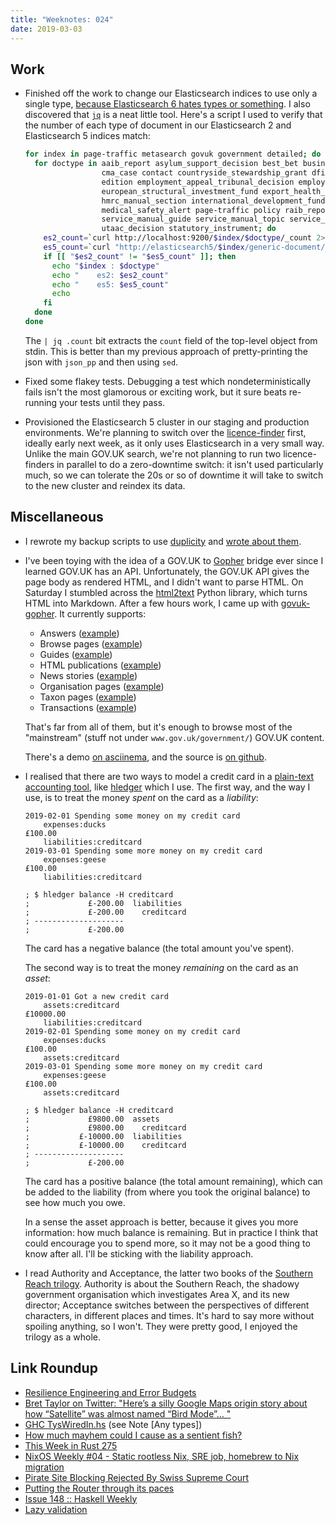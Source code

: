 ```yaml
---
title: "Weeknotes: 024"
date: 2019-03-03
---
```


## Work

- Finished off the work to change our Elasticsearch indices to use
  only a single type, [because Elasticsearch 6 hates types or
  something][].  I also discovered that [`jq`][] is a neat little
  tool.  Here's a script I used to verify that the number of each type
  of document in our Elasticsearch 2 and Elasticsearch 5 indices
  match:

  ```bash
  for index in page-traffic metasearch govuk government detailed; do
    for doctype in aaib_report asylum_support_decision best_bet business_finance_support_scheme \
                   cma_case contact countryside_stewardship_grant dfid_research_output drug_safety_update \
                   edition employment_appeal_tribunal_decision employment_tribunal_decision \
                   european_structural_investment_fund export_health_certificate hmrc_manual \
                   hmrc_manual_section international_development_fund maib_report manual manual_section \
                   medical_safety_alert page-traffic policy raib_report residential_property_tribunal_decision \
                   service_manual_guide service_manual_topic service_standard_report tax_tribunal_decision \
                   utaac_decision statutory_instrument; do
      es2_count=`curl http://localhost:9200/$index/$doctype/_count 2>/dev/null | jq .count`
      es5_count=`curl "http://elasticsearch5/$index/generic-document/_count?q=document_type:$doctype" 2>/dev/null | jq .count`
      if [[ "$es2_count" != "$es5_count" ]]; then
        echo "$index : $doctype"
        echo "    es2: $es2_count"
        echo "    es5: $es5_count"
        echo
      fi
    done
  done
  ```

  The `| jq .count` bit extracts the `count` field of the top-level
  object from stdin.  This is better than my previous approach of
  pretty-printing the json with `json_pp` and then using `sed`.

- Fixed some flakey tests.  Debugging a test which
  nondeterministically fails isn't the most glamorous or exciting
  work, but it sure beats re-running your tests until they pass.

- Provisioned the Elasticsearch 5 cluster in our staging and
  production environments.  We're planning to switch over the
  [licence-finder][] first, ideally early next week, as it only uses
  Elasticsearch in a very small way.  Unlike the main GOV.UK search,
  we're not planning to run two licence-finders in parallel to do a
  zero-downtime switch: it isn't used particularly much, so we can
  tolerate the 20s or so of downtime it will take to switch to the new
  cluster and reindex its data.

[because Elasticsearch 6 hates types or something]: https://www.elastic.co/guide/en/elasticsearch/reference/6.0/removal-of-types.html
[`jq`]: https://stedolan.github.io/jq/
[licence-finder]: http://www.gov.uk/licence-finder

## Miscellaneous

- I rewrote my backup scripts to use [duplicity][] and [wrote about
  them][].

- I've been toying with the idea of a GOV.UK to [Gopher][] bridge ever
  since I learned GOV.UK has an API.  Unfortunately, the GOV.UK API
  gives the page body as rendered HTML, and I didn't want to parse
  HTML.  On Saturday I stumbled across the [html2text][] Python
  library, which turns HTML into Markdown.  After a few hours work, I
  came up with [govuk-gopher][].  It currently supports:

  - Answers ([example](https://www.gov.uk/vehicle-tax-refund))
  - Browse pages ([example](https://www.gov.uk/browse/driving/disability-health-condition))
  - Guides ([example](https://www.gov.uk/sorn-statutory-off-road-notification))
  - HTML publications ([example](https://www.gov.uk/government/publications/civil-service-code/the-civil-service-code))
  - News stories ([example](https://www.gov.uk/government/news/charity-annual-return-2018))
  - Organisation pages ([example](https://www.gov.uk/government/organisations/ministry-of-defence))
  - Taxon pages ([example](https://www.gov.uk/life-circumstances))
  - Transactions ([example](https://www.gov.uk/vehicle-tax))

  That's far from all of them, but it's enough to browse most of the
  "mainstream" (stuff not under `www.gov.uk/government/`) GOV.UK
  content.

  There's a demo [on asciinema][], and the source is [on
  github][govuk-gopher].

- I realised that there are two ways to model a credit card in a
  [plain-text accounting tool][], like [hledger][] which I use.  The
  first way, and the way I use, is to treat the money *spent* on the
  card as a *liability*:

  ```
  2019-02-01 Spending some money on my credit card
      expenses:ducks                                                       £100.00
      liabilities:creditcard
  2019-03-01 Spending some more money on my credit card
      expenses:geese                                                       £100.00
      liabilities:creditcard

  ; $ hledger balance -H creditcard
  ;             £-200.00  liabilities
  ;             £-200.00    creditcard
  ; --------------------
  ;             £-200.00
  ```

  The card has a negative balance (the total amount you've spent).

  The second way is to treat the money *remaining* on the card as an
  *asset*:

  ```
  2019-01-01 Got a new credit card
      assets:creditcard                                                  £10000.00
      liabilities:creditcard
  2019-02-01 Spending some money on my credit card
      expenses:ducks                                                       £100.00
      assets:creditcard
  2019-03-01 Spending some more money on my credit card
      expenses:geese                                                       £100.00
      assets:creditcard

  ; $ hledger balance -H creditcard
  ;             £9800.00  assets
  ;             £9800.00    creditcard
  ;           £-10000.00  liabilities
  ;           £-10000.00    creditcard
  ; --------------------
  ;             £-200.00
  ```

  The card has a positive balance (the total amount remaining), which
  can be added to the liability (from where you took the original
  balance) to see how much you owe.

  In a sense the asset approach is better, because it gives you more
  information: how much balance is remaining.  But in practice I think
  that could encourage you to spend more, so it may not be a good
  thing to know after all.  I'll be sticking with the liability
  approach.

- I read Authority and Acceptance, the latter two books of the
  [Southern Reach trilogy][].  Authority is about the Southern Reach,
  the shadowy government organisation which investigates Area X, and
  its new director; Acceptance switches between the perspectives of
  different characters, in different places and times.  It's hard to
  say more without spoiling anything, so I won't.  They were pretty
  good, I enjoyed the trilogy as a whole.

[duplicity]: http://duplicity.nongnu.org/
[wrote about them]: backups.html
[Gopher]: https://en.wikipedia.org/wiki/Gopher_(protocol)
[html2text]: https://pypi.org/project/html2text/
[govuk-gopher]: https://github.com/barrucadu/govuk-gopher/
[on asciinema]: https://asciinema.org/a/231309
[plain-text accounting tool]: https://plaintextaccounting.org/
[hledger]: https://hledger.org/
[Southern Reach trilogy]: https://en.wikipedia.org/wiki/Southern_Reach_Trilogy

## Link Roundup

- [Resilience Engineering and Error Budgets](http://willgallego.com/2019/02/23/resilience-engineering-and-error-budgets/)
- [Bret Taylor on Twitter: "Here’s a silly Google Maps origin story about how “Satellite” was almost named “Bird Mode”… "](https://twitter.com/btaylor/status/1099370126678253569?s=11)
- [GHC TysWiredIn.hs](http://hackage.haskell.org/package/ghc-8.6.1/docs/src/TysWiredIn.html#doubleDataConName) (see Note [Any types])
- [How much mayhem could I cause as a sentient fish?](https://worldbuilding.stackexchange.com/questions/140058/how-much-mayhem-could-i-cause-as-a-sentient-fish)
- [This Week in Rust 275](https://this-week-in-rust.org/blog/2019/02/26/this-week-in-rust-275/)
- [NixOS Weekly #04 - Static rootless Nix, SRE job, homebrew to Nix migration](https://weekly.nixos.org/2019/04-static-rootless-nix-sre-job-homebrew-to-nix-migration.html)
- [Pirate Site Blocking Rejected By Swiss Supreme Court](https://torrentfreak.com/pirate-site-blocking-rejected-by-swiss-supreme-court/)
- [Putting the Router through its paces](https://gdstechnology.blog.gov.uk/2013/12/13/putting-the-router-through-its-paces/)
- [Issue 148 :: Haskell Weekly](https://haskellweekly.news/issues/148.html)
- [Lazy validation](https://ro-che.info/articles/2019-03-02-lazy-validation-applicative)

